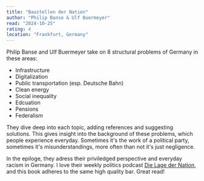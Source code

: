 ```yaml
---
title: "Baustellen der Nation"
author: "Philip Banse & Ulf Buermeyer"
read: "2024-10-25"
rating: 4
location: "Frankfurt, Germany"
---
```


Philip Banse and Ulf Buermeyer take on 8 structural problems of Germany in these
areas:

* Infrastructure
* Digitalization
* Public transportation (esp. Deutsche Bahn)
* Clean energy
* Social inequality
* Edcuation
* Pensions
* Federalism

They dive deep into each topic, adding references and suggesting solutions.
This gives insight into the background of these problems, which people
experience everyday.
Sometimes it's the work of a political party, sometimes it's misunderstandings,
more often than not it's just negligence.

In the epiloge, they adress their priviledged perspective and everyday racism
in Germany.
I love their weekly politics podcast 
[Die Lage der Nation](https://lagedernation.org), and this book adheres to the
same high quality bar.
Great read!
